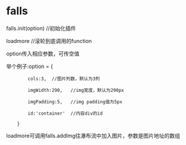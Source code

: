 # falls
falls.init(option)  //初始化插件

loadmore //滚轮到底调用的function 

option传入相应参数，可传空值

举个例子:option = {
    
            cols:3,  //图片列数，默认为3列

            imgWidth:290,   //img宽度，默认为290px

            imgPadding:5,   //img padding值为5px

            id:'container'  //内容div的id
            
        }

loadmore可调用falls.addImg往瀑布流中加入图片，参数是图片地址的数组
